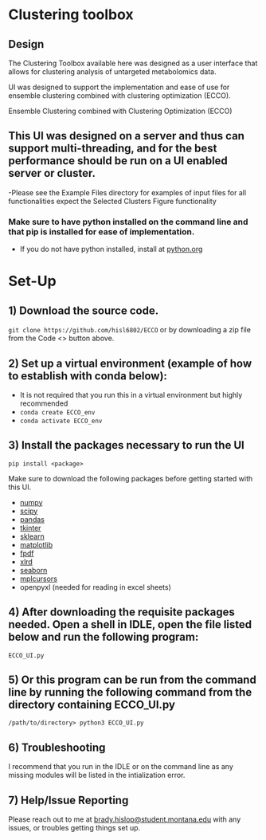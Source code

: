 # Clustering toolbox
## Design
The Clustering Toolbox available here was designed as a user interface that allows for clustering analysis of untargeted metabolomics data.




UI was designed to support the implementation and ease of use for ensemble clustering combined with clustering optimization (ECCO). 




Ensemble Clustering combined with Clustering Optimization (ECCO)
## This UI was designed on a server and thus can support multi-threading, and for the best performance should be run on a UI enabled server or cluster.
-Please see the Example Files directory for examples of input files for all functionalities expect the Selected Clusters Figure functionality

### Make sure to have python installed on the command line and that pip is installed for ease of implementation.
- If you do not have python installed, install at [python.org](https://www.python.org/)


# Set-Up

## 1) Download the source code. 
`git clone https://github.com/hisl6802/ECCO`
or by downloading a zip file from the Code <> button above.

## 2) Set up a virtual environment (example of how to establish with conda below):
- It is not required that you run this in a virtual environment but highly recommended
- `conda create ECCO_env`
- `conda activate ECCO_env`

## 3) Install the packages necessary to run the UI
`pip install <package>`

Make sure to download the following packages before getting started with this UI.
- [numpy](https://numpy.org/)  
- [scipy](https://www.scipy.org/)
- [pandas](https://pandas.pydata.org/)
- [tkinter](https://docs.python.org/3/library/tkinter.html)
- [sklearn](https://scikit-learn.org/stable/index.html)
- [matplotlib](https://matplotlib.org/3.2.1/index.html)
- [fpdf](https://pyfpdf.readthedocs.io/en/latest/#:~:text=%20FPDF%20for%20Python%20%201%20Main%20features.,priority%20technical%20support%2C%20you%20can%20contact...%20More%20)
- [xlrd](https://pypi.org/project/xlrd/)
- [seaborn](https://seaborn.pydata.org/index.html)
- [mplcursors](https://pypi.org/project/mplcursors/)
- openpyxl (needed for reading in excel sheets)

## 4) After downloading the requisite packages needed. Open a shell in IDLE, open the file listed below and run the following program:

`ECCO_UI.py`

## 5) Or this program can be run from the command line by running the following command from the directory containing ECCO_UI.py

`/path/to/directory> python3 ECCO_UI.py`

## 6) Troubleshooting
I recommend that you run in the IDLE or on the command line as any missing modules will be listed in the intialization error. 


## 7) Help/Issue Reporting
Please reach out to me at brady.hislop@student.montana.edu with any issues, or troubles getting things set up. 
 
